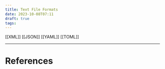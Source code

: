 ```yaml
---
title: Text File Formats
date: 2023-10-08T07:11
draft: true
tags:
---
```

[[XML]]
[[JSON]]
[[YAML]]
[[TOML]]

---
# References
